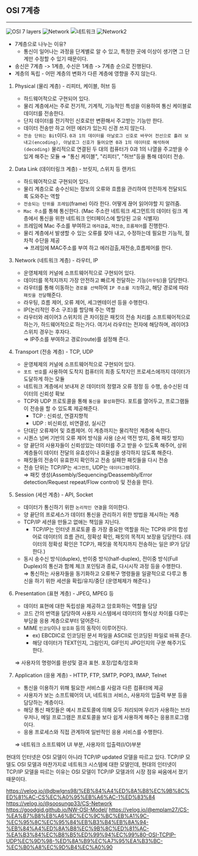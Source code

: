 ## OSI 7계층

---

![OSI 7 layers](https://s7280.pcdn.co/wp-content/uploads/2018/06/osi-model-7-layers-1.png)
![Network](https://media.vlpt.us/images/soosungp33/post/1c539f96-c113-4f85-a903-7c8fd283377e/1.PNG)
![네트워크](https://media.vlpt.us/images/emplam27/post/88cce855-5675-4295-98e2-2c419f4f6a64/%ED%8C%A8%ED%82%B7%EA%B3%BC%20%EA%B3%84%EC%B8%B5%ED%99%94.jpg)
![Network2](https://media.vlpt.us/images/emplam27/post/daa7dcd8-3b74-4e25-8a0c-dfee9ff61c0a/%EC%86%A1%EC%8B%A0%EB%B6%80%20%ED%8C%A8%ED%82%B7%20%EB%B3%80%ED%99%94.jpg)

- 7계층으로 나누는 이유?
  - 통신이 일어나는 과정을 단계별로 알 수 있고, 특정한 곳에 이상이 생기면 그 단계만 수정할 수 있기 때문이다.
- 송신은 7계층 -> 1계층, 수신은 1계층 -> 7계층 순으로 진행된다.
- 계층의 독립 - 어떤 계층의 변화가 다른 계층에 영향을 주지 않는다.

1. Physical (물리 계층) - 리피터, 케이블, 허브 등

   - 하드웨어적으로 구현되어 있다.
   - 물리 계층에서는 주로 전기적, 기계적, 기능적인 특성을 이용하여 통신 케이블로 데이터를 전송한다.
   - 단지 데이터를 전기적인 신호로만 변환해서 주고받는 기능만 한다.
   - 데이터 전송만 하고 어떤 에러가 있는지 신경 쓰지 않는다.
   - `전송 단위는 Bit`이다. `0과 1의 데이터를 아날로그 신호로 바꾸어 전선으로 흘려 보내고(encoding), 아날로그 신호가 들어오면 0과 1의 데이터로 해석하여(decoding)` 물리적으로 연결된 두 대의 컴퓨터가 0과 1의 나열을 주고받을 수 있게 해주는 모듈
     $\Rightarrow$ "통신 케이블", "리피터", "허브"등을 통해 데이터 전송.

2. Data Link (데이터링크 계층) - 브릿지, 스위치 등 랜카드

   - 하드웨어적으로 구현되어 있다.
   - 물리 계층으로 송수신되는 정보의 오류와 흐름을 관리하여 안전하게 전달되도록 도와주는 역할
   - `전송되는 단위를 프레임`(frame) 이라 한다. 어떻게 끊어 읽어야할 지 알려줌.
   - `Mac 주소`를 통해 통신한다. (Mac 주소란 네트워크 세그먼트의 데이터 링크 계층에서 통신을 위한 네트워크 인터페이스에 할당된 고유 식별자)
   - 프레임에 Mac 주소를 부여하고 `에러검출`, `재전송`, `흐름제어`를 진행한다.
   - 물리 계층에서 발생할 수 있는 오류를 찾아 내고, 수정하는데 필요한 기능적, 절차적 수단을 제공  
     $\Rightarrow$ 프레임에 MAC주소를 부여 하고 에러검출,재전송,흐름제어를 한다.

3. Network (네트워크 계층) - 라우터, IP

   - 운영체제의 커널에 소프트웨어적으로 구현되어 있다.
   - 데이터를 목적지까지 가장 안전하고 빠르게 전달하는 기능(`라우팅`)을 담당한다.
   - 라우터를 통해 이동하는 `경로를 선택`하여 `IP 주소를 지정`하고, 해당 경로에 따라 `패킷을 전달`해준다.
   - 라우팅, 흐름 제어, 오류 제어, 세그멘테이션 등을 수행한다.
   - IP(논리적인 주소 구조)를 할당해 주는 역할
   - 라우터와 레이어3 스위치의 큰 차이점은 패킷의 전송 처리를 소프트웨어적으로 하는가, 하드웨어적으로 하는가다. 여기서 라우터는 전자에 해당하며, 레이어3 스위치 경우는 후자다.  
     $\Rightarrow$ IP주소를 부여하고 경로(route)를 설정해 준다.

4. Transport (전송 계층) - TCP, UDP

   - 운영체제의 커널에 소프트웨어적으로 구현되어 있다.
   - `포트 번호`를 사용하여 도착지 컴퓨터의 최종 도착지인 프로세스에까지 데이터가 도달하게 하는 모듈
   - 네트워크 계층에서 보내져 온 데이터의 정렬과 오류 정정 등 수행, 송수신된 데이터의 신뢰성 확보
   - TCP와 UDP 프로토콜을 통해 `통신을 활성화`한다. 포트를 열어두고, 프로그램들이 전송을 할 수 있도록 제공해준다.
     - TCP : 신뢰성, 연결지향적
     - UDP : 비신뢰성, 비연결성, 실시간
   - 단대단 오류제어 및 흐름제어. 이 계층까지는 물리적인 계층에 속한다.
   - 시퀀스 넘버 기반의 오류 제어 방식을 사용 (순서 역전 방지, 중복 패킷 방지)
   - 양 끝단의 사용자들이 신뢰성있는 데이터를 주고 받을 수 있도록 해주어, 상위 계층들이 데이터 전달의 유효성이나 효율성을 생각하지 않도록 해준다.
   - 패킷들의 전송이 유효한지 확인하고 전송 실패한 패킷들을 다시 전송
   - 전송 단위는 TCP/IP는 `세그먼트`, UDP는 `데이터그램`이다.  
     $\Rightarrow$ 패킷 생성(Assembly/Sequencing/Deassembly/Error detection/Request repeat/Flow control) 및 전송을 한다.

5. Session (세션 계층) - API, Socket

   - 데이터가 통신하기 위한 `논리적인 연결`을 의미한다.
   - 양 끝단의 프로세스가 데이터 통신을 관리하기 위한 방법을 제시하는 계층
   - TCP/IP 세션을 만들고 없애는 책임을 지닌다.
     - TCP/IP는 인터넷 프로토콜 중 가장 중요한 역할을 하는 TCP와 IP의 합성어로 데이터의 흐름 관리, 정확성 확인, 패킷의 목적지 보장을 담당한다. (데이터의 정확성 확인은 TCP가, 패킷을 목적지까지 전송하는 일은 IP가 담당한다.)
   - 동시 송수신 방식(duplex), 반이중 방식(half-duplex), 전이중 방식(Full Duplex)의 통신과 함께 체크 포인팅과 종료, 다시시작 과정 등을 수행한다.  
     $\Rightarrow$ 통신하는 사용자들을 동기화하고 오류복구 명령들을 일괄적으로 다루고 통신을 하기 위한 세션을 확립/유지/중단 (운영체제가 해준다.)

6. Presentation (표현 계층) - JPEG, MPEG 등

   - 데이터 표현에 대한 독립성을 제공하고 암호화하는 역할을 담당
   - 코드 간의 번역을 담당하여 사용자 시스템에서 데이터의 형식상 차이를 다루는 부담을 응용 계층으로부터 덜어준다.
   - MIME `인코딩`이나 `암호화` 등의 동작이 이루어진다.
     - ex) EBCDIC로 인코딩된 문서 파일을 ASCII로 인코딩된 파일로 바꿔 준다.
     - 해당 데이터가 TEXT인지, 그림인지, GIF인지 JPG인지의 구분 해주기도 한다.

   $\Rightarrow$ 사용자의 명령어를 완성및 결과 표현. 포장/압축/암호화

7. Application (응용 계층) - HTTP, FTP, SMTP, POP3, IMAP, Telnet

   - 통신을 이용하기 위해 필요한 서비스를 사람과 다른 컴퓨터에 제공
   - 사용자가 보는 소프트웨어의 UI, 네트워크 서비스, 사용자의 입출력 부분 등을 담당하는 계층이다.
   - 해당 통신 패킷들은 예시 프로토콜에 의해 모두 처리되며 우리가 사용하는 브라우저나, 메일 프로그램은 프로토콜을 보다 쉽게 사용하게 해주는 응용프로그램이다.
   - 응용 프로세스와 직접 관계하여 일반적인 응용 서비스를 수행한다.

   $\Rightarrow$ 네트워크 소프트웨어 UI 부분, 사용자의 입출력(I/O)부분

현대의 인터넷은 OSI 모델이 아니라 TCP/IP updated 모델을 따르고 있다.
TCP/IP 모델도 OSI 모델과 마찬가지로 네트워크 시스템에 대한 모델인데,
현대의 인터넷이 TCP/IP 모델을 따르는 이유는 OSI 모델이 TCP/IP 모델과의 시장 점유 싸움에서 졌기 때문이다.

https://velog.io/@dbwlgns98/%EB%84%A4%ED%8A%B8%EC%9B%8C%ED%81%AC-CS%EC%A0%95%EB%A6%AC-1%ED%83%84  
https://velog.io/@soosungp33/CS-Network  
https://goodgid.github.io/NW-OSI-Model/
https://velog.io/@emplam27/CS-%EA%B7%B8%EB%A6%BC%EC%9C%BC%EB%A1%9C-%EC%95%8C%EC%95%84%EB%B3%B4%EB%8A%94-%EB%84%A4%ED%8A%B8%EC%9B%8C%ED%81%AC-%EA%B3%84%EC%B8%B5%ED%99%94%EC%99%80-OSI-TCPIP-UDP%EC%9D%98-%ED%8A%B9%EC%A7%95%EA%B3%BC-%EC%B0%A8%EC%9D%B4%EC%A0%90
